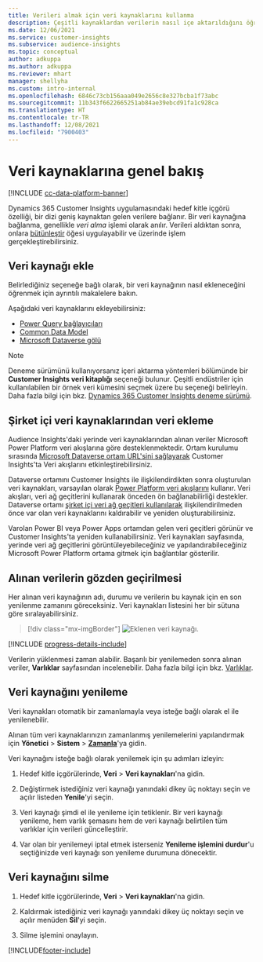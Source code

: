 ```yaml
---
title: Verileri almak için veri kaynaklarını kullanma
description: Çeşitli kaynaklardan verilerin nasıl içe aktarıldığını öğrenin.
ms.date: 12/06/2021
ms.service: customer-insights
ms.subservice: audience-insights
ms.topic: conceptual
author: adkuppa
ms.author: adkuppa
ms.reviewer: mhart
manager: shellyha
ms.custom: intro-internal
ms.openlocfilehash: 6846c73cb156aaa049e2656c8e327bcba1f73abc
ms.sourcegitcommit: 11b343f6622665251ab84ae39ebcd91fa1c928ca
ms.translationtype: HT
ms.contentlocale: tr-TR
ms.lasthandoff: 12/08/2021
ms.locfileid: "7900403"
---
```

# <a name="data-sources-overview"></a>Veri kaynaklarına genel bakış

[!INCLUDE [cc-data-platform-banner](../includes/cc-data-platform-banner.md)]

Dynamics 365 Customer Insights uygulamasındaki hedef kitle içgörü özelliği, bir dizi geniş kaynaktan gelen verilere bağlanır. Bir veri kaynağına bağlanma, genellikle *veri alma* işlemi olarak anılır. Verileri aldıktan sonra, onlara [bütünleştir](data-unification.md) öğesi uygulayabilir ve üzerinde işlem gerçekleştirebilirsiniz.

## <a name="add-a-data-source"></a>Veri kaynağı ekle

Belirlediğiniz seçeneğe bağlı olarak, bir veri kaynağının nasıl ekleneceğini öğrenmek için ayrıntılı makalelere bakın.

Aşağıdaki veri kaynaklarını ekleyebilirsiniz:

- [Power Query bağlayıcıları](connect-power-query.md)
- [Common Data Model](connect-common-data-model.md)
- [Microsoft Dataverse gölü](connect-dataverse-managed-lake.md)

> [!NOTE]
> Deneme sürümünü kullanıyorsanız içeri aktarma yöntemleri bölümünde bir **Customer Insights veri kitaplığı** seçeneği bulunur. Çeşitli endüstriler için kullanılabilen bir örnek veri kümesini seçmek üzere bu seçeneği belirleyin. Daha fazla bilgi için bkz. [Dynamics 365 Customer Insights deneme sürümü](../trial-signup.md).

## <a name="add-data-from-on-premises-data-sources"></a>Şirket içi veri kaynaklarından veri ekleme

Audience Insights'daki yerinde veri kaynaklarından alınan veriler Microsoft Power Platform veri akışlarına göre desteklenmektedir. Ortam kurulumu sırasında [Microsoft Dataverse ortam URL'sini sağlayarak](create-environment.md) Customer Insights'ta Veri akışlarını etkinleştirebilirsiniz.

Dataverse ortamını Customer Insights ile ilişkilendirdikten sonra oluşturulan veri kaynakları, varsayılan olarak [Power Platform veri akışlarını](/power-query/dataflows/overview-dataflows-across-power-platform-dynamics-365) kullanır. Veri akışları, veri ağ geçitlerini kullanarak önceden ön bağlanabilirliği destekler. Dataverse ortamı [şirket içi veri ağ geçitleri kullanılarak](/data-integration/gateway/service-gateway-app) ilişkilendirilmeden önce var olan veri kaynaklarını kaldırabilir ve yeniden oluşturabilirsiniz.

Varolan Power BI veya Power Apps ortamdan gelen veri geçitleri görünür ve Customer Insights'ta yeniden kullanabilirsiniz. Veri kaynakları sayfasında, yerinde veri ağ geçitlerini görüntüleyebileceğiniz ve yapılandırabileceğiniz Microsoft Power Platform ortama gitmek için bağlantılar gösterilir.

## <a name="review-ingested-data"></a>Alınan verilerin gözden geçirilmesi

Her alınan veri kaynağının adı, durumu ve verilerin bu kaynak için en son yenilenme zamanını göreceksiniz. Veri kaynakları listesini her bir sütuna göre sıralayabilirsiniz.

> [!div class="mx-imgBorder"]
> ![Eklenen veri kaynağı.](media/configure-data-datasource-added.png "Eklenen veri kaynağı")

[!INCLUDE [progress-details-include](../includes/progress-details-pane.md)]

Verilerin yüklenmesi zaman alabilir. Başarılı bir yenilemeden sonra alınan veriler, **Varlıklar** sayfasından incelenebilir. Daha fazla bilgi için bkz. [Varlıklar](entities.md).

## <a name="refresh-a-data-source"></a>Veri kaynağını yenileme

Veri kaynakları otomatik bir zamanlamayla veya isteğe bağlı olarak el ile yenilenebilir. 

Alınan tüm veri kaynaklarınızın zamanlanmış yenilemelerini yapılandırmak için **Yönetici** > **Sistem** > [**Zamanla**](system.md#schedule-tab)'ya gidin.

Veri kaynağını isteğe bağlı olarak yenilemek için şu adımları izleyin:

1. Hedef kitle içgörülerinde, **Veri** > **Veri kaynakları**'na gidin.

2. Değiştirmek istediğiniz veri kaynağı yanındaki dikey üç noktayı seçin ve açılır listeden **Yenile**'yi seçin.

3. Veri kaynağı şimdi el ile yenileme için tetiklenir. Bir veri kaynağı yenileme, hem varlık şemasını hem de veri kaynağı belirtilen tüm varlıklar için verileri güncelleştirir.

4. Var olan bir yenilemeyi iptal etmek isterseniz **Yenileme işlemini durdur**'u seçtiğinizde veri kaynağı son yenileme durumuna dönecektir.

## <a name="delete-a-data-source"></a>Veri kaynağını silme

1. Hedef kitle içgörülerinde, **Veri** > **Veri kaynakları**'na gidin.

2. Kaldırmak istediğiniz veri kaynağı yanındaki dikey üç noktayı seçin ve açılır menüden **Sil**'yi seçin.

3. Silme işlemini onaylayın.


[!INCLUDE[footer-include](../includes/footer-banner.md)]
